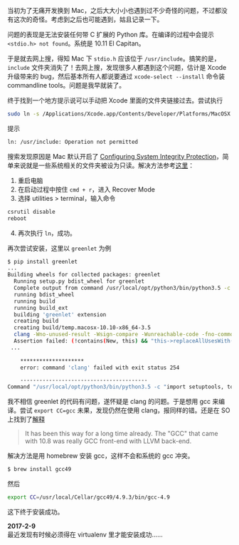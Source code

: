 当初为了无痛开发换到 Mac，之后大大小小也遇到过不少奇怪的问题，不过都没有这次的奇怪。考虑到之后也可能遇到，姑且记录一下。

问题的表现是无法安装任何带 C 扩展的 Python 库。在编译的过程中会提示 `<stdio.h> not found`。系统是 10.11 El Capitan。

于是就去网上搜，得知 Mac 下 `stdio.h` 应该位于 `/usr/include`。搞笑的是，`include` 文件夹消失了！去网上搜，发现很多人都遇到这个问题，估计是 Xcode 升级带来的 bug，然后基本所有人都说要通过 `xcode-select --install` 命令装 commandline tools。问题是我早就装了。

终于找到一个地方提示说可以手动把 Xcode 里面的文件夹链接过去。尝试执行

```bash
sudo ln -s /Applications/Xcode.app/Contents/Developer/Platforms/MacOSX.platform/Developer/SDKs/MacOSX10.11.sdk/usr/include /usr/include
```
提示

```bash
ln: /usr/include: Operation not permitted
```
搜索发现原因是 Mac 默认开启了 [Configuring System Integrity Protection][1]，简单来说就是一些系统相关的文件夹被设为只读。解决方法参考[这里][2]：

1. 重启电脑
2. 在启动过程中按住 `cmd + r`，进入 Recover Mode
3. 选择 utilities > terminal，输入命令

```bash
csrutil disable   
reboot
```
4. 再次执行 `ln`，成功。

再次尝试安装，这里以 `greenlet` 为例

```bash
$ pip install greenlet
...
Building wheels for collected packages: greenlet
  Running setup.py bdist_wheel for greenlet
  Complete output from command /usr/local/opt/python3/bin/python3.5 -c "import setuptools;__file__='/private/var/folders/sy/msgzx60s2_332s1wdb92fqw80000gn/T/pip-build-amdm1ven/greenlet/setup.py';exec(compile(open(__file__).read().replace('\r\n', '\n'), __file__, 'exec'))" bdist_wheel -d /var/folders/sy/msgzx60s2_332s1wdb92fqw80000gn/T/tmp4a1nacfbpip-wheel-:
  running bdist_wheel
  running build
  running build_ext
  building 'greenlet' extension
  creating build
  creating build/temp.macosx-10.10-x86_64-3.5
  clang -Wno-unused-result -Wsign-compare -Wunreachable-code -fno-common -dynamic -DNDEBUG -g -fwrapv -O3 -Wall -Wstrict-prototypes -I/usr/local/include -I/usr/local/opt/openssl/include -I/usr/local/opt/sqlite/include -I/usr/local/Cellar/python3/3.5.1/Frameworks/Python.framework/Versions/3.5/include/python3.5m -c greenlet.c -o build/temp.macosx-10.10-x86_64-3.5/greenlet.o
  Assertion failed: (!contains(New, this) && "this->replaceAllUsesWith(expr(this)) is NOT valid!"), function replaceAllUsesWith, file /Users/laike9m/Dev/C_CPP/Lib/cling/src/lib/IR/Value.cpp, line 343.
 ...
 
    ********************
    error: command 'clang' failed with exit status 254

    ----------------------------------------
Command "/usr/local/opt/python3/bin/python3.5 -c "import setuptools, tokenize;__file__='/private/var/folders/sy/msgzx60s2_332s1wdb92fqw80000gn/T/pip-build-amdm1ven/greenlet/setup.py';exec(compile(getattr(tokenize, 'open', open)(__file__).read().replace('\r\n', '\n'), __file__, 'exec'))" install --record /var/folders/sy/msgzx60s2_332s1wdb92fqw80000gn/T/pip-l6qwwxng-record/install-record.txt --single-version-externally-managed --compile" failed with error code 1 in /private/var/folders/sy/msgzx60s2_332s1wdb92fqw80000gn/T/pip-build-amdm1ven/greenlet 
```
我不相信 greenlet 的代码有问题，遂怀疑是 clang 的问题。于是想用 gcc 来编译。尝试 `export CC=gcc` 未果，发现仍然在使用 clang，报同样的错。还是在 SO 上找到了[解释][3]
> It has been this way for a long time already. The "GCC" that came with 10.8 was really GCC front-end with LLVM back-end.
  
解决方法是用 homebrew 安装 gcc，这样不会和系统的 gcc 冲突。

```bash
$ brew install gcc49
```
然后

```bash
export CC=/usr/local/Cellar/gcc49/4.9.3/bin/gcc-4.9
```
这下终于安装成功。

**2017-2-9**  
最近发现有时候必须得在 virtualenv 里才能安装成功……

[1]: https://developer.apple.com/library/mac/documentation/Security/Conceptual/System_Integrity_Protection_Guide/ConfiguringSystemIntegrityProtection/ConfiguringSystemIntegrityProtection.html
[2]: http://stackoverflow.com/questions/32659348/operation-not-permitted-when-on-root-el-capitan-rootless-disabled#
[3]: http://stackoverflow.com/questions/19535422/os-x-10-9-gcc-links-to-clang
